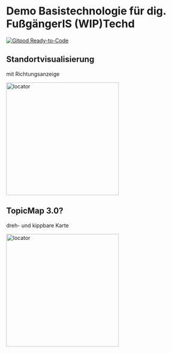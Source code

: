 # Demo Basistechnologie für dig. FußgängerIS (WIP)Techd

[![Gitpod Ready-to-Code](https://img.shields.io/badge/Gitpod-ready--to--code-blue?logo=gitpod)](https://gitpod.io/#https://github.com/topicmaps-wuppertal/projektname)

## Standortvisualisierung

mit Richtungsanzeige

<a href="https://topicmaps-wuppertal.github.io/techdemo/#/topicmapWithNewLocator">
<img width="300" alt="locator" src="https://topicmaps-wuppertal.github.io/techdemo/locator.jpeg">
</a>

## TopicMap 3.0?

dreh- und kippbare Karte

<a href="https://topicmaps-wuppertal.github.io/techdemo/#/turnableTopicMap">
<img width="300" alt="locator" src="https://topicmaps-wuppertal.github.io/techdemo/turnableMap.jpeg">
</a>

